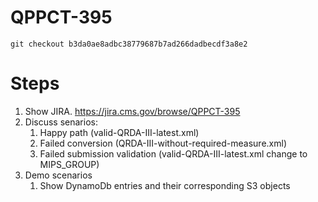 # QPPCT-395

`git checkout b3da0ae8adbc38779687b7ad266dadbecdf3a8e2`

# Steps
1. Show JIRA. https://jira.cms.gov/browse/QPPCT-395
1. Discuss senarios:
    1. Happy path (valid-QRDA-III-latest.xml)
    1. Failed conversion (QRDA-III-without-required-measure.xml)
    1. Failed submission validation (valid-QRDA-III-latest.xml change to MIPS_GROUP)
1. Demo scenarios
    1. Show DynamoDb entries and their corresponding S3 objects

